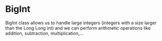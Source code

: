 # BigInt
BigInt class allows us to handle large integers (integers with a size larger than the Long Long int) and we can perform arithmetic operations like addition, subtraction, multiplication,...
